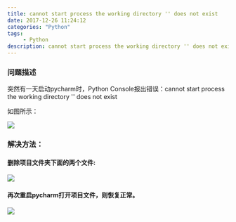 ```yaml
---
title: cannot start process the working directory '' does not exist
date: 2017-12-26 11:24:12
categories: "Python"
tags: 
     - Python
description: cannot start process the working directory '' does not exist
---
```

### 问题描述
突然有一天启动pycharm时，Python Console报出错误：cannot start process the working directory '' does not exist

如图所示：

![](https://i.imgur.com/TcOV8gw.png)

### 解决方法：

#### 删除项目文件夹下面的两个文件:
![](https://i.imgur.com/FDK0PK2.png)

#### 再次重启pycharm打开项目文件，则恢复正常。
![](https://i.imgur.com/NscYHl3.png)
